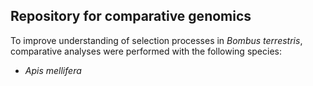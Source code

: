 ## Repository for comparative genomics  

To improve understanding of selection processes in _Bombus terrestris_, comparative analyses were performed with the following species:  
- _Apis mellifera_
